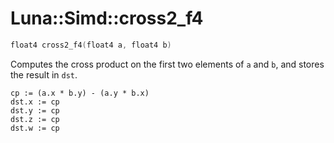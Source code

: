 # Luna::Simd::cross2_f4

```c++
float4 cross2_f4(float4 a, float4 b)
```

Computes the cross product on the first two elements of `a` and `b`, and stores the result in `dst`. 


```
cp := (a.x * b.y) - (a.y * b.x)
dst.x := cp
dst.y := cp
dst.z := cp
dst.w := cp
```


